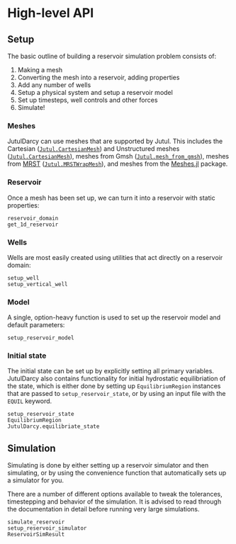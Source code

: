 # High-level API

## Setup

The basic outline of building a reservoir simulation problem consists of:

1. Making a mesh
2. Converting the mesh into a reservoir, adding properties
3. Add any number of wells
4. Setup a physical system and setup a reservoir model
5. Set up timesteps, well controls and other forces
6. Simulate!

### Meshes

JutulDarcy can use meshes that are supported by Jutul. This includes the Cartesian ([`Jutul.CartesianMesh`](@ref)) and Unstructured meshes ([`Jutul.CartesianMesh`](@ref)), meshes from Gmsh ([`Jutul.mesh_from_gmsh`](@ref)), meshes from [MRST](https://www.mrst.no) ([`Jutul.MRSTWrapMesh`](@ref)), and meshes from the [Meshes.jl](https://github.com/JuliaGeometry/Meshes.jl) package.

### Reservoir

Once a mesh has been set up, we can turn it into a reservoir with static properties:

```@docs
reservoir_domain
get_1d_reservoir
```

### Wells

Wells are most easily created using utilities that act directly on a reservoir domain:

```@docs
setup_well
setup_vertical_well
```

### Model

A single, option-heavy function is used to set up the reservoir model and default parameters:

```@docs
setup_reservoir_model
```

### Initial state

The initial state can be set up by explicitly setting all primary variables. JutulDarcy also contains functionality for initial hydrostatic equilibriation of the state, which is either done by setting up `EquilibriumRegion` instances that are passed to `setup_reservoir_state`, or by using an input file with the `EQUIL` keyword.

```@docs
setup_reservoir_state
EquilibriumRegion
JutulDarcy.equilibriate_state
```

## Simulation

Simulating is done by either setting up a reservoir simulator and then simulating, or by using the convenience function that automatically sets up a simulator for you.

There are a number of different options available to tweak the tolerances, timestepping and behavior of the simulation. It is advised to read through the documentation in detail before running very large simulations.

```@docs
simulate_reservoir
setup_reservoir_simulator
ReservoirSimResult
```
